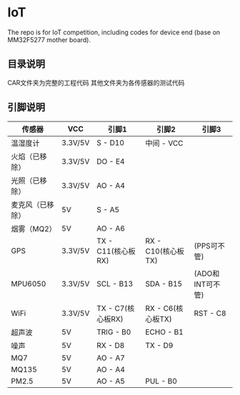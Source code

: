 # IoT
The repo is for IoT competition, including codes for device end (base on MM32F5277 mother board).

## 目录说明
CAR文件夹为完整的工程代码
其他文件夹为各传感器的测试代码

## 引脚说明
 | 传感器           | VCC     | 引脚1              | 引脚2              | 引脚3            |
 | ---------------- | ------- | ------------------ | ------------------ | ---------------- |
 | 温湿度计         | 3.3V/5V | S - D10            | 中间 - VCC         |
 | 火焰（已移除）   | 3.3V/5V | DO - E4            |                    |
 | 光照（已移除）   | 3.3V/5V | AO - A4            |                    |
 | 麦克风（已移除） | 5V      | S - A5             |                    |
 | 烟雾（MQ2）      | 5V      | AO - A6            |
 | GPS              | 3.3V/5V | TX - C11(核心板RX) | RX - C10(核心板TX) | (PPS可不管)      |
 | MPU6050          | 3.3V/5V | SCL - B13          | SDA - B15          | (ADO和INT可不管) |
 | WiFi             | 3.3V/5V | TX - C7(核心板RX)  | RX - C6(核心板TX)  | RST - C8         |
 | 超声波           | 5V      | TRIG - B0          | ECHO - B1          |
 | 噪声             | 5V      | RX - D8            | TX - D9            |
 | MQ7              | 5V      | AO - A7            |
 | MQ135            | 5V      | AO - A4            |
 | PM2.5            | 5V      | AO - A5            | PUL - B0           |